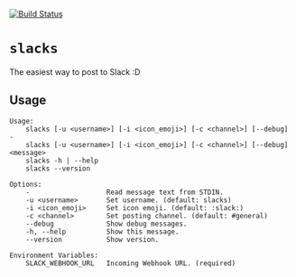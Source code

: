 [![Build Status](https://travis-ci.org/sameyasu/slacks.svg?branch=master)](https://travis-ci.org/sameyasu/slacks)

# `slacks`

The easiest way to post to Slack :D

## Usage

```
Usage:
    slacks [-u <username>] [-i <icon_emoji>] [-c <channel>] [--debug] -
    slacks [-u <username>] [-i <icon_emoji>] [-c <channel>] [--debug] <message>
    slacks -h | --help
    slacks --version

Options:
    -                   Read message text from STDIN.
    -u <username>       Set username. (default: slacks)
    -i <icon_emoji>     Set icon emoji. (default: :slack:)
    -c <channel>        Set posting channel. (default: #general)
    --debug             Show debug messages.
    -h, --help          Show this message.
    --version           Show version.

Environment Variables:
    SLACK_WEBHOOK_URL   Incoming Webhook URL. (required)
```

